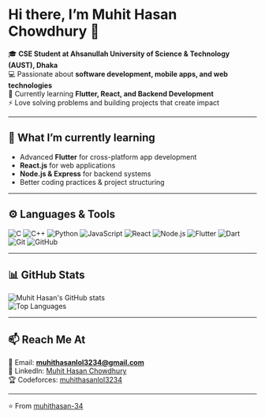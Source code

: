 # Hi there, I’m Muhit Hasan Chowdhury 👋

🎓 **CSE Student at Ahsanullah University of Science & Technology (AUST), Dhaka**  
💻 Passionate about **software development, mobile apps, and web technologies**  
🌱 Currently learning **Flutter, React, and Backend Development**  
⚡ Love solving problems and building projects that create impact  

---

## 🌱 What I’m currently learning
- Advanced **Flutter** for cross-platform app development  
- **React.js** for web applications  
- **Node.js & Express** for backend systems  
- Better coding practices & project structuring  

---

## ⚙️ Languages & Tools  

![C](https://img.shields.io/badge/C-00599C?style=flat&logo=c&logoColor=white)
![C++](https://img.shields.io/badge/C++-00599C?style=flat&logo=cplusplus&logoColor=white)
![Python](https://img.shields.io/badge/Python-3776AB?style=flat&logo=python&logoColor=white)
![JavaScript](https://img.shields.io/badge/JavaScript-F7DF1E?style=flat&logo=javascript&logoColor=black)
![React](https://img.shields.io/badge/React-61DAFB?style=flat&logo=react&logoColor=black)
![Node.js](https://img.shields.io/badge/Node.js-339933?style=flat&logo=nodedotjs&logoColor=white)
![Flutter](https://img.shields.io/badge/Flutter-02569B?style=flat&logo=flutter&logoColor=white)
![Dart](https://img.shields.io/badge/Dart-0175C2?style=flat&logo=dart&logoColor=white)
![Git](https://img.shields.io/badge/Git-F05032?style=flat&logo=git&logoColor=white)
![GitHub](https://img.shields.io/badge/GitHub-181717?style=flat&logo=github&logoColor=white)

---

## 📊 GitHub Stats  

![Muhit Hasan's GitHub stats](https://github-readme-stats.vercel.app/api?username=muhithasan-34&show_icons=true&theme=radical)  
![Top Languages](https://github-readme-stats.vercel.app/api/top-langs/?username=muhithasan-34&layout=compact&theme=radical)

---

## 📫 Reach Me At  

📧 Email: **muhithasanlol3234@gmail.com**  
💼 LinkedIn: [Muhit Hasan Chowdhury](https://www.linkedin.com/in/muhit-hasan-chowdhury-374708255/)  
🏆 Codeforces: [muhithasanlol3234](https://codeforces.com/profile/muhithasanlol3234)  

---

⭐️ From [muhithasan-34](https://github.com/muhithasan-34)
